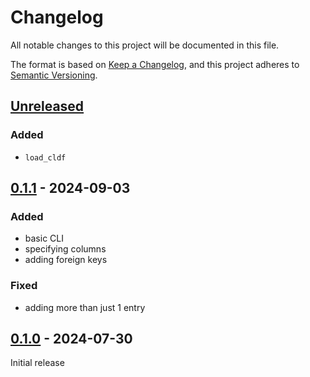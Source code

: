 # Changelog
All notable changes to this project will be documented in this file.

The format is based on [Keep a Changelog](https://keepachangelog.com/en/1.0.0/),
and this project adheres to [Semantic Versioning](https://semver.org/spec/v2.0.0.html).

## [Unreleased]

### Added
* `load_cldf`

## [0.1.1] - 2024-09-03

### Added
* basic CLI
* specifying columns
* adding foreign keys

### Fixed
* adding more than just 1 entry

## [0.1.0] - 2024-07-30

Initial release

[Unreleased]: https://github.com/fmatter/fastcldf/compare/v0.0.1...HEAD
[0.1.1]: https://github.com/fmatter/fastcldf/compare/v0.0.1...v0.0.1
[0.1.0]: https://github.com/fmatter/fastcldf/commit/e128cae8a0516e1f25f8989ee05882a8c05bb608